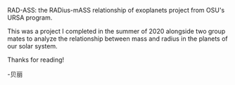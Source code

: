 RAD-ASS: the RADius-mASS relationship of exoplanets project from OSU's URSA program.

This was a project I completed in the summer of 2020 alongside two group mates to analyze the relationship between mass and radius in the planets of our solar system.

Thanks for reading!

-贝丽
